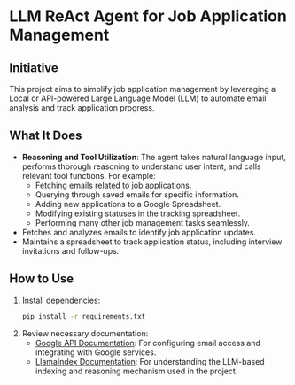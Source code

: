 # LLM ReAct Agent for Job Application Management

## Initiative

This project aims to simplify job application management by leveraging a Local or API-powered Large Language Model (LLM) to automate email analysis and track application progress.

## What It Does

- **Reasoning and Tool Utilization**: The agent takes natural language input, performs thorough reasoning to understand user intent, and calls relevant tool functions. For example:
  - Fetching emails related to job applications.
  - Querying through saved emails for specific information.
  - Adding new applications to a Google Spreadsheet.
  - Modifying existing statuses in the tracking spreadsheet.
  - Performing many other job management tasks seamlessly.
- Fetches and analyzes emails to identify job application updates.
- Maintains a spreadsheet to track application status, including interview invitations and follow-ups.

## How to Use

1. Install dependencies:
   ```bash
   pip install -r requirements.txt
   ```
2. Review necessary documentation:
   - [Google API Documentation](https://developers.google.com/gmail/api): For configuring email access and integrating with Google services.
   - [LlamaIndex Documentation](https://llamaindex.ai/docs): For understanding the LLM-based indexing and reasoning mechanism used in the project.

